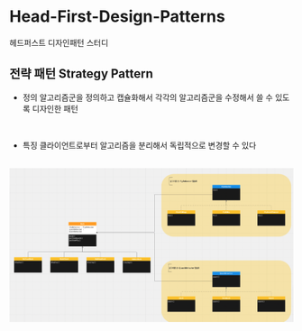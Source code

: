 # Head-First-Design-Patterns
헤드퍼스트 디자인패턴 스터디


## 전략 패턴 Strategy Pattern
* 정의
알고리즘군을 정의하고 캡슐화해서 각각의 알고리즘군을 수정해서 쓸 수 있도록 디자인한 패턴
</br>

* 특징
클라이언트로부터 알고리즘을 분리해서 독립적으로 변경할 수 있다
</br>
<img src="/img/strategy_pattern.png" title="" alt=""></img>

